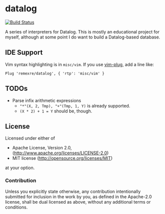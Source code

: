 # datalog

[![Build Status](https://travis-ci.org/remexre/sparkly-rs.svg?branch=master)](https://travis-ci.org/remexre/sparkly-rs)

A series of interpreters for Datalog.
This is mostly an educational project for myself, although at some point I do want to build a Datalog-based database.

## IDE Support

Vim syntax highlighting is in `misc/vim`.
If you use [vim-plug](https://github.com/junegunn/vim-plug), add a line like:

```vim
Plug 'remexre/datalog', { 'rtp': 'misc/vim' }
```

## TODOs

 - Parse infix arithmetic expressions
   - `"*"(X, 2, Tmp), "+"(Tmp, 1, Y)` is already supported.
   - `(X * 2) + 1 = Y` should be, though.

## License

Licensed under either of

 * Apache License, Version 2.0, (http://www.apache.org/licenses/LICENSE-2.0)
 * MIT license (http://opensource.org/licenses/MIT)

at your option.

### Contribution

Unless you explicitly state otherwise, any contribution intentionally submitted for inclusion in the work by you, as defined in the Apache-2.0 license, shall be dual licensed as above, without any additional terms or conditions.
